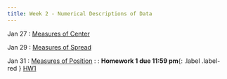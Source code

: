 ```yaml
---
title: Week 2 - Numerical Descriptions of Data
---
```


Jan 27
: [Measures of Center](https://rmshksu.github.io/stat240_spring2025/classes/d03-240-spr25.html)

Jan 29
: [Measures of Spread](https://rmshksu.github.io/stat240_spring2025/classes/d04-240-spr25.html)

Jan 31
: [Measures of Position](https://rmshksu.github.io/stat240_spring2025/classes/d05-240-spr25.html)
: [](#) 
  : **Homework 1 due 11:59 pm**{: .label .label-red } [HW1](https://rmshksu.github.io/stat240_spring2025/homework/hw1-240-sp25.html)
